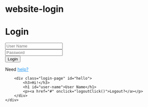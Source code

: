 # website-login

<!DOCTYPE html>
<html lang="vi">
<head>
	<meta charset="UTF-8">
	<title>Login</title>
	<link rel="stylesheet" href="css/login-style.css">
	<link rel="stylesheet" href="https://stackpath.bootstrapcdn.com/font-awesome/4.7.0/css/font-awesome.min.css">		
	<script type="text/javascript" src="js/login.js" async></script>
</head>
<body>
	<div>
		<div class="login-page" id="login">
			<h1>Login</h1>
			<div class="input-box">
				<i class="fa fa-user-o"></i>
				<input type="text" placeholder="User Name" id="user">
			</div>
			<div class="input-box">
				<i class="fa fa-key"></i>
				<input type="password" placeholder="Password" id="pwd">
				<span class="eye" id="eye-icon">
					<i class="fa fa-eye" id="hide-eye"></i>
					<i class="fa fa-eye-slash" id="hide-eye-slash"></i>
				</span>
			</div>
			<button type="button" class="login-button" onclick="loginClick()">Login</button>
			<footer class= "login-footer">
				<p class="login-help">Need <a href="" style="color: #2196F3;">help?</a></p>
			</footer>
		</div>

		<div class="login-page" id="hello">
			<h3>Hi!</h3>
			<h1 id="user-name">User Name</h1>
			<p><a href="#" onclick="logoutClick()">Logout?</a></p>
		</div>
	</div>
</body>
</html>
